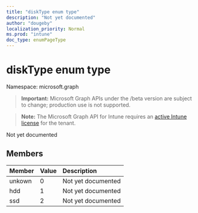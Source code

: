 ```yaml
---
title: "diskType enum type"
description: "Not yet documented"
author: "dougeby"
localization_priority: Normal
ms.prod: "intune"
doc_type: enumPageType
---
```


# diskType enum type

Namespace: microsoft.graph

> **Important:** Microsoft Graph APIs under the /beta version are subject to change; production use is not supported.

> **Note:** The Microsoft Graph API for Intune requires an [active Intune license](https://go.microsoft.com/fwlink/?linkid=839381) for the tenant.

Not yet documented

## Members
|Member|Value|Description|
|:---|:---|:---|
|unkown|0|Not yet documented|
|hdd|1|Not yet documented|
|ssd|2|Not yet documented|




